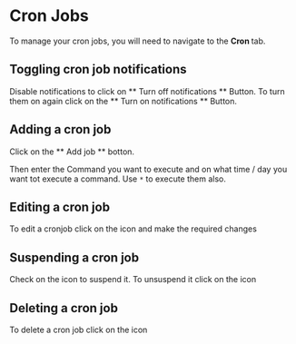 # Cron Jobs

To manage your cron jobs, you will need to navigate to the **Cron <i class="fas fa-fw fa-clock"></i>** tab.

## Toggling cron job notifications

Disable notifications to click on ** <i class="fas fa-toggle-off"></i> Turn off notifications ** Button. To turn them on again click on the ** <i class="fas fa-toggle-off"></i> Turn on notifications ** Button.

## Adding a cron job

Click on the ** <i class="fas fa-fw fa-plus-circle"></i> Add job ** botton. 

Then enter the Command you want to execute and on what time / day you want tot execute a command. Use `*` to execute them also. 

## Editing a cron job

To edit a cronjob click on the **<i class="fas fa-pencil-alt"></i>** icon and make the required changes

## Suspending a cron job

Check on the **<i class="fas fa-pause"></i>** icon to suspend it. To unsuspend it click on the **<i class="fas fa-play"></i>** icon

## Deleting a cron job

To delete a cron job click on the **<i class="fas fa-trash"></i>** icon

